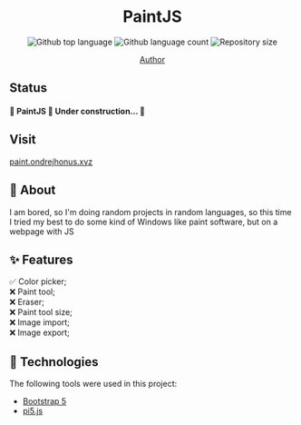 
  <h1 align="center">PaintJS</h1>


<p align="center">
  <img alt="Github top language" src="https://img.shields.io/github/languages/top/ondrejhonus/paintjs?color=56BEB8">
  <img alt="Github language count" src="https://img.shields.io/github/languages/count/ondrejhonus/paintjs?color=56BEB8">
  <img alt="Repository size" src="https://img.shields.io/github/repo-size/ondrejhonus/paintjs?color=56BEB8">
</p>
<p align="center">
  <a href="https://github.com/ondrejhonus" target="_blank">Author</a>
</p>

 ## Status ##

<h4> 
	🚧  PaintJS 🚀 Under construction...  🚧
</h4> 

## Visit ##
[paint.ondrejhonus.xyz](https://paint.ondrejhonus.xyz)




## 💭 About ##

I am bored, so I'm doing random projects in random languages,
so this time I tried my best to do some kind of Windows like paint software, but on a webpage with JS

## ✨ Features ##

✅ Color picker;\
❌ Paint tool;\
❌ Eraser;\
❌ Paint tool size;\
❌ Image import;\
❌ Image export;


## 🚀 Technologies ##

The following tools were used in this project:

- [Bootstrap 5](https://getbootstrap.com/)
- [pi5.js](https://p5js.org/)


